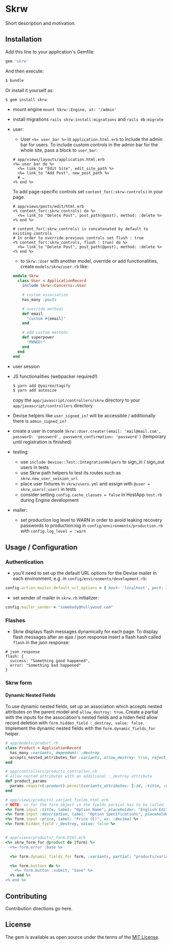 # Skrw
Short description and motivation.

## Installation
Add this line to your application's Gemfile:

```ruby
gem 'skrw'
```

And then execute:
```bash
$ bundle
```

Or install it yourself as:
```bash
$ gem install skrw
```

- mount engine `mount Skrw::Engine, at: '/admin'`
- install migrations `rails skrw:install:migrations` and `rails db:migrate`
- user:
  - User `<%= user_bar %>` in `application.html.erb` to include the admin bar for users. To include custom controls in the admin bar for the whole site, pass a block to `user_bar`:

  ```erb
  # app/views/layouts/application.html.erb
  <%= user_bar do %>
    <%= link_to "Edit Site", edit_site_path %>
    <%= link_to "Add Post", new_post_path %>
    # …
  <% end %>
  ```

  To add page-specific controls set `content_for(:skrw-controls)` in your page.

  ```erb
  # app/views/posts/edit/html.erb
  <% content_for(:skrw_controls) do %>
    <%= link_to "Delete Post", post_path(@post), method: :delete %>
  <% end %>

  # content_for(:skrw_controls) is concatenated by default to existing controls
  # In order to override previous controls set flush : true
  <% content_for(:skrw_controls, flush : true) do %>
    <%= link_to "Delete Post", post_path(@post), method: :delete %>
  <% end %>
  ```

  - to `Skrw::User` with another model, override or add functionalities, create `models/skrw/user.rb` like:
  ```ruby
  module Skrw
    class User < ApplicationRecord
      include Skrw::Concerns::User

      # custom association
      has_many :posts

      # override methods
      def email
        "custom #{email}"
      end

      # add custom methods
      def superpower
        "PWNED!"
      end
    end
  end
  ```

- user session


- JS functionalities (webpacker required!)
  ```bash
  $ yarn add @yaireo/tagify
  $ yarn add autosize
  ```
  copy the `app/javascript/controllers/skrw` directory to your `app/javascript/controllers` directory
- Devise helpers like `user_signed_in?` will be accessible / additionally there is `admin_signed_in?`
- create a user in console `Skrw::User.create!(email: 'mail@mail.com', passworD: 'password', password_confirmation: 'password')` (temporary until registration is finished)
- testing:
  - use `include Devise::Test::IntegrationHelpers` to sign_in / sign_out users in tests
  - use Skrw path helpers to test its routes such as `skrw.new_user_session_url`
  - place user fixtures in `skrw/users.yml` and assign with `@user = skrw_users(:user)` in tests
  - consider setting `config.cache_classes = false` in HostApp `test.rb` during Engine development
- mailer:
  - set production log level to WARN in order to avoid leaking recovery passwords to production.log in `config/environments/production.rb` with `config.log_level = :warn`

## Usage / Configuration

### Authentication
- you'll need to set up the default URL options for the Devise mailer in each environment, e.g. in `config/environments/development.rb`:
```ruby
config.action_mailer.default_url_options = { host: 'localhost', port: 3000 }
```
- set sender of mailer in `skrw.rb` initializer:
```ruby
config.mailer_sender = "somebody@hollywood.com"
```

### Flashes
- Skrw displays flash messages dynamically for each page. To display flash messages after an ajax / json response insert a flash hash called `flash` in the json response:

```
# json response
flash: {
  success: "Something good happened",
  error: "Something bad happened"
}
```

### Skrw form

#### Dynamic Nested Fields
To use dynamic nested fields, set up an association which accepts nested attributes on the parent model and `allow_destroy: true`. Create a partial with the inputs for the association's nested fields and a hiden field allow record deletion with `form.hidden_field :_destroy, value: false`. Implement the dynamic nested fields with the `form.dynamic_fields_for` helper.

```ruby
# app/models/product.rb
class Product < ApplicationRecord
  has_many :variants, dependent: :destroy
  accepts_nested_attributes_for :variants, allow_destroy: true, reject_if: :all_blank
end

# app/controllers/products_controller.rb
# allow nested attributes with an additional :_destroy attribute
def product_params
  params.require(:product).permit(variants_attributes: [:id, :title, :description, :price, :_destroy])
end

# app/views/products/_variant_fields.html.erb
# NOTE: so far the form object in the fields partial has to be called 'form'
<%= form.input :title, label: "Option Name", placeholder: "English Edition", as: :string %>
<%= form.input :description, label: "Option Specifications", placeholder: "210 x 297 mm, 4C Offset, ...", as: :text %>
<%= form.input :price, label: "Price (€)", as: :decimal %>
<%= form.hidden_field :_destroy, value: false %>


# app/views/products/_form.html.erb
<%= skrw_form_for @product do |form| %>
  <%= form.error :base %>

  <%= form.dynamic_fields_for form, :variants, partial: "products/variant_fields" %>

  <%= form.buttons do %>
    <%= form.button :submit, "Save" %>
  <% end %>
<% end %>
```

## Contributing
Contribution directions go here.

## License
The gem is available as open source under the terms of the [MIT License](https://opensource.org/licenses/MIT).
